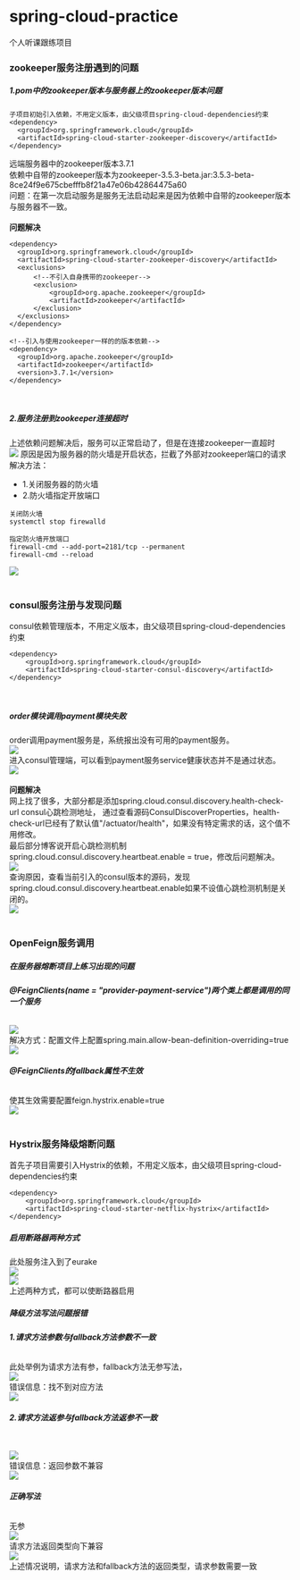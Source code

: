 # spring-cloud-practice
个人听课跟练项目

### zookeeper服务注册遇到的问题
##### 1.pom中的zookeeper版本与服务器上的zookeeper版本问题
```
子项目初始引入依赖，不用定义版本，由父级项目spring-cloud-dependencies约束
<dependency>
  <groupId>org.springframework.cloud</groupId>
  <artifactId>spring-cloud-starter-zookeeper-discovery</artifactId>
</dependency>
```
远端服务器中的zookeeper版本3.7.1
<br>
依赖中自带的zookeeper版本为zookeeper-3.5.3-beta.jar:3.5.3-beta-8ce24f9e675cbefffb8f21a47e06b42864475a60
<br>
问题：在第一次启动服务是服务无法启动起来是因为依赖中自带的zookeeper版本与服务器不一致。
<br>
<br>
**问题解决**
```
<dependency>
  <groupId>org.springframework.cloud</groupId>
  <artifactId>spring-cloud-starter-zookeeper-discovery</artifactId>
  <exclusions>
      <!--不引入自身携带的zookeeper-->
      <exclusion>
          <groupId>org.apache.zookeeper</groupId>
          <artifactId>zookeeper</artifactId>
      </exclusion>
  </exclusions>
</dependency>

<!--引入与使用zookeeper一样的的版本依赖-->
<dependency>
  <groupId>org.apache.zookeeper</groupId>
  <artifactId>zookeeper</artifactId>
  <version>3.7.1</version>
</dependency>
```
<br>

##### 2.服务注册到zookeeper连接超时
上述依赖问题解决后，服务可以正常启动了，但是在连接zookeeper一直超时
<br>
<img src="https://github.com/AntsUnderTheStars/spring-cloud-practice/blob/master/note-img/zookeeper-bulid/connection_zookeeper_time_out.png">
原因是因为服务器的防火墙是开启状态，拦截了外部对zookeeper端口的请求
<br>
解决方法：
* 1.关闭服务器的防火墙<br>
* 2.防火墙指定开放端口
```
关闭防火墙
systemctl stop firewalld

指定防火墙开放端口
firewall-cmd --add-port=2181/tcp --permanent
firewall-cmd --reload
```
<img src="https://github.com/AntsUnderTheStars/spring-cloud-practice/blob/master/note-img/zookeeper-bulid/firewall_add_zookeeper_port_result.png">
<br>
<br>

### consul服务注册与发现问题
consul依赖管理版本，不用定义版本，由父级项目spring-cloud-dependencies约束
```
<dependency>
    <groupId>org.springframework.cloud</groupId>
    <artifactId>spring-cloud-starter-consul-discovery</artifactId>
</dependency>
```
<br>

##### order模块调用payment模块失败
order调用payment服务是，系统报出没有可用的payment服务。
<br>
<img src="https://github.com/AntsUnderTheStars/spring-cloud-practice/blob/master/note-img/consul-build/order_not_found_available_payemnt_service.png">
<br>
进入consul管理端，可以看到payment服务service健康状态并不是通过状态。
<br>
<img src="https://github.com/AntsUnderTheStars/spring-cloud-practice/blob/master/note-img/consul-build/all_service_check_failing.png">
<br>
<br>
**问题解决**
<br>
网上找了很多，大部分都是添加spring.cloud.consul.discovery.health-check-url consul心跳检测地址，
通过查看源码ConsulDiscoverProperties，health-check-url已经有了默认值"/actuator/health"，如果没有特定需求的话，这个值不用修改。
<br>
最后部分博客说开启心跳检测机制 spring.cloud.consul.discovery.heartbeat.enable = true，修改后问题解决。
<br>
<img src="https://github.com/AntsUnderTheStars/spring-cloud-practice/blob/master/note-img/consul-build/consul_heartbeat.default_value.png">
<br>
查询原因，查看当前引入的consul版本的源码，发现spring.cloud.consul.discovery.heartbeat.enable如果不设值心跳检测机制是关闭的。
<br>
<img src="https://github.com/AntsUnderTheStars/spring-cloud-practice/blob/master/note-img/consul-build/resolve_all_service_check_failing_problem.png">
<br>
<br>

### OpenFeign服务调用
##### 在服务器熔断项目上练习出现的问题
###### **@FeignClients(name = "provider-payment-service")两个类上都是调用的同一个服务**
<img src="https://github.com/AntsUnderTheStars/spring-cloud-practice/blob/master/note-img/open-feign-build/feignClientSpecification_could_not_be_registered_error.png">
<br>
解决方式：配置文件上配置spring.main.allow-bean-definition-overriding=true
<br>
<img src="https://github.com/AntsUnderTheStars/spring-cloud-practice/blob/master/note-img/open-feign-build/feignClientSpecification_could_not_be_registered.png">
<br>

###### **@FeignClients的fallback属性不生效**
使其生效需要配置feign.hystrix.enable=true
<br>
<img src="https://github.com/AntsUnderTheStars/spring-cloud-practice/blob/master/note-img/open-feign-build/enable_hystrix_circuit_breaker.png">
<br>
<br>
### Hystrix服务降级熔断问题
首先子项目需要引入Hystrix的依赖，不用定义版本，由父级项目spring-cloud-dependencies约束
```
<dependency>
    <groupId>org.springframework.cloud</groupId>
    <artifactId>spring-cloud-starter-netflix-hystrix</artifactId>
</dependency>
```
##### 启用断路器两种方式
此处服务注入到了eurake
<br>
<img src="https://github.com/AntsUnderTheStars/spring-cloud-practice/blob/master/note-img/hystrix-build/hystrix_project_use_annotation.png">
<br>
<img src="https://github.com/AntsUnderTheStars/spring-cloud-practice/blob/master/note-img/hystrix-build/spring_cloud_annotation.png">
<br>
上述两种方式，都可以使断路器启用
<br>

##### 降级方法写法问题报错
###### **1.请求方法参数与fallback方法参数不一致**
此处举例为请求方法有参，fallback方法无参写法，
<br>
<img src="https://github.com/AntsUnderTheStars/spring-cloud-practice/blob/master/note-img/hystrix-build/was_not_found_fallback_method_error_example.png">
<br>
错误信息：找不到对应方法
<br>
<img src="https://github.com/AntsUnderTheStars/spring-cloud-practice/blob/master/note-img/hystrix-build/was_not_found_fallback_method_error.png">
<br>
###### **2.请求方法返参与fallback方法返参不一致**
<br>
<img src="https://github.com/AntsUnderTheStars/spring-cloud-practice/blob/master/note-img/hystrix-build/fallback_method_incompatible_return_types_error_example.png">
<br>
错误信息：返回参数不兼容
<br>
<img src="https://github.com/AntsUnderTheStars/spring-cloud-practice/blob/master/note-img/hystrix-build/fallback_method_incompatible_return_types.png">
<br>

###### **正确写法**
无参
<br>
<img src="https://github.com/AntsUnderTheStars/spring-cloud-practice/blob/master/note-img/hystrix-build/no_parameter_request_fallback_method.png">
<br>
请求方法返回类型向下兼容
<br>
<img src="https://github.com/AntsUnderTheStars/spring-cloud-practice/blob/master/note-img/hystrix-build/return_types_downward_compatibility.png">
<br>
上述情况说明，请求方法和fallback方法的返回类型，请求参数需要一致
